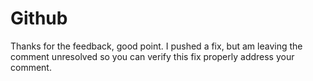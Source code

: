 # Github

Thanks for the feedback, good point. I pushed a fix, but am leaving the comment unresolved so you can verify this fix properly address your comment.
